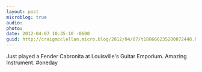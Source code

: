```yaml
---
layout: post
microblog: true
audio: 
photo: 
date: 2012-04-07 10:35:10 -0600
guid: http://craigmcclellan.micro.blog/2012/04/07/t188666235200872448.html
---
```

Just played a Fender Cabronita at Louisville's Guitar Emporium. Amazing Instrument. #oneday
